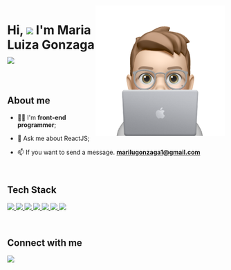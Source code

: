 <img src="avatar.png" min-width="400px" max-width="450px" width="300px" align="right" alt="Computador">
<h1 align="left">Hi, <img src="https://github.com/EvanderInacio/EvanderInacio/blob/main/images/Earth.gif?raw=true" width="30"> I'm Maria Luiza Gonzaga
 <img src="https://raw.githubusercontent.com/kaueMarques/kaueMarques/master/hi.gif" width="30"></h1>
 
<!--  <p align="left"> <img src="https://komarev.com/ghpvc/?username=Marilugonzaga&color=0e14c2" alt="Profile views" /> </p> -->

<br>

 ## About me
 
<!-- - 🚀 My portfolio ****; -->
 
- 👨‍🎓 I'm **front-end programmer**;

- 💬 Ask me about ReactJS;

- 📫 If you want to send a message.  **marilugonzaga1@gmail.com**

<br>

## Tech Stack

<div align="left">
 <p>
    <a href='https://html.com/'>
      <img src="https://skillicons.dev/icons?i=html"/>
    </a>
    <a href='https://developer.mozilla.org/en-US/docs/Web/CSS'>
      <img src="https://skillicons.dev/icons?i=css"/>
    </a>
    <a href='https://www.javascript.com/'>
      <img src="https://skillicons.dev/icons?i=js"/>
    </a>
    <a href='https://reactjs.org/'>
      <img src="https://skillicons.dev/icons?i=react"/>
    </a>
    <a href='https://git-scm.com/'>
     <img src="https://skillicons.dev/icons?i=git"/>
    </a>
    <a href='https://styled-components.com/'>
      <img src="https://skillicons.dev/icons?i=styledcomponents"/>
    </a>
    <a href='https://www.figma.com/'>
     <img src="https://skillicons.dev/icons?i=figma"/>
    </a>
 </p>

</div>
  
<br>

## Connect with me

<p align="left">
 
 <a href="https://www.linkedin.com/in/maria-luiza-santos-gonzaga-a3b45395/" alt="Linkedin">
  <img width="140px" src="https://img.shields.io/badge/-Linkedin-rgb(25, 27, 30)?style=for-the-badge&logo=Linkedin&logoColor=rgb(150, 118, 228)&link=https://www.linkedin.com/in/evander-inacio"/> 
 </a>
 
<!--  <a href="https://evander.vercel.app/" alt="Portfolio">
  <img width="178px" src="https://img.shields.io/badge/my_portfolio-rgb(25, 27, 30)?style=for-the-badge&logo=ko-fi&logoColor=rgb(150, 118, 228)&link=https://www.evanderinacio.com/"/>
 </a> -->

 </p>

<!-- <br> -->

<!-- ## GitHub Analytics

<div align="center">
<img height='180em' src="https://github-readme-stats.vercel.app/api?username=Marilugonzaga&show_icons=true=anuraghazra&show_icons=true&theme=aura" alt="evander stats"/>
<img height='180em' src="https://github-readme-stats.vercel.app/api/top-langs/?username=Marilugonzaga&layout=compact&theme=aura" alt="evander stats"/>
 </div>
  
<br> -->

<!--
**Marilugonzaga/Marilugonzaga** is a ✨ _special_ ✨ repository because its `README.md` (this file) appears on your GitHub profile.

Here are some ideas to get you started:

- 🔭 I’m currently working on ...
- 🌱 I’m currently learning ...
- 👯 I’m looking to collaborate on ...
- 🤔 I’m looking for help with ...
- 💬 Ask me about ...
- 📫 How to reach me: ...
- 😄 Pronouns: ...
- ⚡ Fun fact: ...
-->
